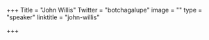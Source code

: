 +++
Title = "John Willis"
Twitter = "botchagalupe"
image = ""
type = "speaker"
linktitle = "john-willis"

+++


